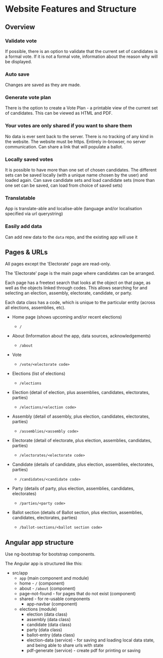 # Website Features and Structure

## Overview

### Validate vote

If possible, there is an option to validate that the current set of candidates is a formal vote. If it is not a formal
vote, information about the reason why will be displayed.

### Auto save

Changes are saved as they are made.

### Generate vote plan

There is the option to create a Vote Plan - a printable view of the current set of candidates. This can be viewed as
HTML and PDF.

### Your votes are only shared if you want to share them

No data is ever sent back to the server. There is no tracking of any kind in the website. The website must be https.
Entirely in-browser, no server communication. Can share a link that will populate a ballot.

### Locally saved votes

It is possible to have more than one set of chosen candidates. The different sets can be saved locally (with a unique
name chosen by the user) and loaded again. Can save candidate sets and load candidate sets (more than one set can be
saved, can load from choice of saved sets)

### Translatable

App is translate-able and localise-able (language and/or localisation specified via url querystring)

### Easily add data

Can add new data to the `data` repo, and the existing app will use it

## Pages & URLs

All pages except the 'Electorate' page are read-only.

The 'Electorate' page is the main page where candidates can be arranged.

Each page has a freetext search that looks at the object on that page, as well as the objects linked through codes. This
allows searching for and selecting an election, assembly, electorate, candidate, or party.

Each data class has a code, which is unique to the particular entity (across all elections, assemblies, etc).

- Home page (shows upcoming and/or recent elections)
  - `/`
- About (Information about the app, data sources, acknowledgements)
  - `/about`
- Vote
  - `/vote/<electorate code>`

- Elections (list of elections)
  - `/elections`
- Election (detail of election, plus assemblies, candidates, electorates, parties)
  - `/elections/<election code>`
- Assembly (detail of assembly, plus election, candidates, electorates, parties)
  - `/assemblies/<assembly code>`
- Electorate (detail of electorate, plus election, assemblies, candidates, parties)
  - `/electorates/<electorate code>`
- Candidate (details of candidate, plus election, assemblies, electorates, parties)
  - `/candidates/<candidate code>`
- Party (details of party, plus election, assemblies, candidates, electorates)
  - `/parties/<party code>`
- Ballot section (details of Ballot section, plus election, assemblies, candidates, electorates, parties)
  - `/ballot-sections/<ballot section code>`

## Angular app structure

Use ng-bootstrap for bootstrap components.

The Angular app is structured like this:

- src/app
  - `app` (main component and module)
  - home - `/` (component)
  - about - `/about` (component)
  - page-not-found - for pages that do not exist (component)
  - shared - for re-usable components
    - app-navbar (component)
  - elections (module)
    - election (data class)
    - assembly (data class)
    - candidate (data class)
    - party (data class)
    - ballot-entry (data class)
    - election-data (service) - for saving and loading local data state, and being able to share urls with state
    - pdf-generate (service) - create pdf for printing or saving

